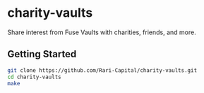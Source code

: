 # charity-vaults

Share interest from Fuse Vaults with charities, friends, and more.

## Getting Started

```sh
git clone https://github.com/Rari-Capital/charity-vaults.git
cd charity-vaults
make
```
